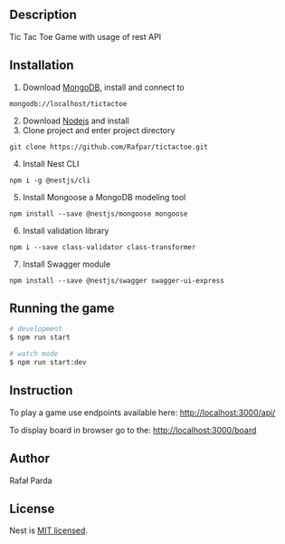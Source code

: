 
## Description

Tic Tac Toe Game with usage of rest API

## Installation
1. Download [MongoDB](https://www.mongodb.com/try/download/community), install and connect to
```
mongodb://localhost/tictactoe
```
2. Download [Nodejs](https://nodejs.org/en/) and install
3. Clone project and enter project directory
```
git clone https://github.com/Rafpar/tictactoe.git
```
4. Install Nest CLI
```
npm i -g @nestjs/cli
```
5. Install Mongoose a MongoDB modeling tool
```
npm install --save @nestjs/mongoose mongoose
```
6. Install validation library
```
npm i --save class-validator class-transformer
```
7. Install Swagger module
```
npm install --save @nestjs/swagger swagger-ui-express
```
## Running the game

```bash
# development
$ npm run start

# watch mode
$ npm run start:dev

```

## Instruction

To play a game use endpoints available here:
[http://localhost:3000/api/](http://localhost:3000/api/)

To display board in browser go to the:
[http://localhost:3000/board](http://localhost:3000/board)

## Author

Rafał Parda


## License

Nest is [MIT licensed](https://choosealicense.com/licenses/mit/).
